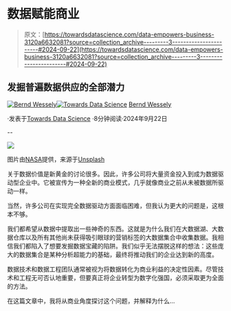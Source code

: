 # 数据赋能商业

> 原文：[https://towardsdatascience.com/data-empowers-business-3120a6632081?source=collection_archive---------3-----------------------#2024-09-22](https://towardsdatascience.com/data-empowers-business-3120a6632081?source=collection_archive---------3-----------------------#2024-09-22)

## 发掘普遍数据供应的全部潜力

[](https://medium.com/@bernd.wessely?source=post_page---byline--3120a6632081--------------------------------)[![Bernd Wessely](../Images/e60e01c19412d8af8f8bddf78e561275.png)](https://medium.com/@bernd.wessely?source=post_page---byline--3120a6632081--------------------------------)[](https://towardsdatascience.com/?source=post_page---byline--3120a6632081--------------------------------)[![Towards Data Science](../Images/a6ff2676ffcc0c7aad8aaf1d79379785.png)](https://towardsdatascience.com/?source=post_page---byline--3120a6632081--------------------------------) [Bernd Wessely](https://medium.com/@bernd.wessely?source=post_page---byline--3120a6632081--------------------------------)

·发表于[Towards Data Science](https://towardsdatascience.com/?source=post_page---byline--3120a6632081--------------------------------) ·8分钟阅读·2024年9月22日

--

![](../Images/8655aef857319b387bd5442da1ec617f.png)

图片由[NASA](https://unsplash.com/@nasa?utm_source=medium&utm_medium=referral)提供，来源于[Unsplash](https://unsplash.com/?utm_source=medium&utm_medium=referral)

关于数据价值是新黄金的讨论很多。因此，许多公司将大量资金投入到成为数据驱动型企业中。它被宣传为一种全新的商业模式，几乎就像商业之前从未被数据所驱动一样。

当然，许多公司在实现完全数据驱动方面面临困难，但我认为更大的问题是，这根本不够。

我们都希望从数据中提取出一些神奇的东西。这就是为什么我们在大数据湖、大数据仓库以及所有其他尚未获得吸引眼球的营销标签的大数据集合中收集数据。我相信我们都陷入了想要发掘数据宝藏的陷阱。我们似乎无法摆脱这样的想法：这些庞大的数据集合是某种分析超能力的基础，最终将推动我们的企业达到新的高度。

数据技术和数据工程团队通常被视为将数据转化为商业利益的决定性因素。尽管技术和工程无可否认地重要，但要真正将企业转型为数字化强国，必须采取更为全面的方法。

在这篇文章中，我将从商业角度探讨这个问题，并解释为什么…
